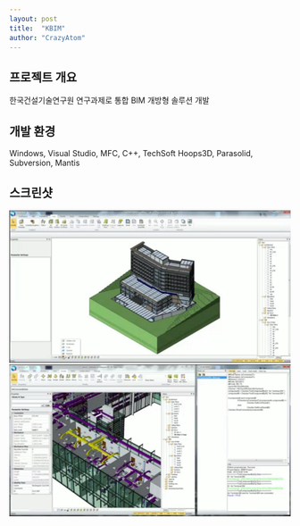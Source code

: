 ```yaml
---
layout: post
title:  "KBIM"
author: "CrazyAtom"
---
```


## 프로젝트 개요
한국건설기술연구원 연구과제로 통합 BIM 개방형 솔루션 개발

## 개발 환경
Windows, Visual Studio, MFC, C++, TechSoft Hoops3D, Parasolid, Subversion, Mantis

## 스크린샷
![1](https://github.com/CrazyAtom/crazyatom.github.io/blob/master/_img/kbim/1.png?raw=true)
![2](https://github.com/CrazyAtom/crazyatom.github.io/blob/master/_img/kbim/2.png?raw=true)